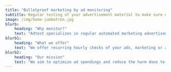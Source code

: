 ```yaml
---
title: "Bulletproof marketing by ad monitoring"
subtitle: Regular testing of your advertisement material to make sure no click goes awry
image: /img/home-jumbotron.jpg
blurb:
    heading: "Why monitor?"
    text: "Adtest specializes in regular automated marketing advertisements and backlink testing with human confirmation and debugging. We noticed recurring issues in enterprise-level ad consumers that end up wasting money and harming the brand. Mostly cases of paid traffic getting to wrong or non-existent landings consistently for months."
blurb1:
    heading: "What we offer"
    text: "We offer recurring hourly checks of your ads, marketing or affiliate links and landing pages to make sure the customer journey doesn't suffer from either ad partner or ad manager making changes in the ad platform. We also help to make sure your web developers or content managers don't harm the landing pages or the main CTAs. We offer seamless integration with your Marketing and Analytics to improve the quality of the monitoring."
blurb2:
    heading: "Our mission"
    text: "We aim to optimize ad spendings and reduce the harm done to the brand by notifying the key stakeholders early when their paid customers hit malfunctioning, unrelated or broken pages instead of proper landing pages. Thus, making the world of advertisement a more welcoming and reliable environment."
---
```


